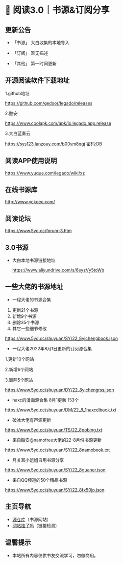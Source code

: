 # 📕 阅读3.0｜书源&订阅分享

##  更新公告
- 「书源」
大白收集的本地导入

- 「订阅」
暂无描述

- 「其他」
第一时间更新

##  开源阅读软件下载地址


1.github地址

https://github.com/gedoor/legado/releases

2.酷安

https://www.coolapk.com/apk/io.legado.app.release

3.大白蓝奏云

https://sys123.lanzouy.com/b00vm8qgj
密码:DB


##  阅读APP使用说明

https://www.yuque.com/legado/wiki/xz

##  在线书源库

http://www.yckceo.com/

##  阅读论坛

https://www.5yd.cc/forum-3.htm


##  3.0书源
- 大白本地书源链接地址

   https://www.aliyundrive.com/s/6eyzVy5toWb


##  一些大佬的书源地址
- 一程大佬的书源合集
 
1. 更新21个书源
2. 新增9个书源
3. 删除35个书源
4. 其它一些细节修改

https://www.5yd.cc/shuyuan/SY/22_8yichengbook.json

- 一程大佬2022年8月1日更新的订阅源合集

 1.更新10个网站

 2.新增6个网站

 3.删除5个网站

https://www.5yd.cc/shuyuan/DY/22_8yichengrss.json

- haxc的漫画源合集
8月1更新 153个

https://www.5yd.cc/shuyuan/DM/22_8_1haxcdlbook.txt

- 破冰大佬有声源更新

https://www.5yd.cc/shuyuan/TS/22_8pobing.txt

- 来自酷安@namofree大佬的22-8月份书源更新

https://www.5yd.cc/shuyuan/SY/22_8namobook.txt

- 月关耳小姐姐自用书源分享

https://www.5yd.cc/shuyuan/SY/22_8guaner.json

- 来自QQ频道的50个精品书源

https://www.5yd.cc/shuyuan/SY/22_8fx50jp.json



##   主页导航
- [源仓库](http://www.yckceo.com/)（书源网站）
- [网站挂了吗](https://gualemang.com/)（链接检测)


##  温馨提示
- 本站所有内容仅供书友交流学习，勿做商用。
